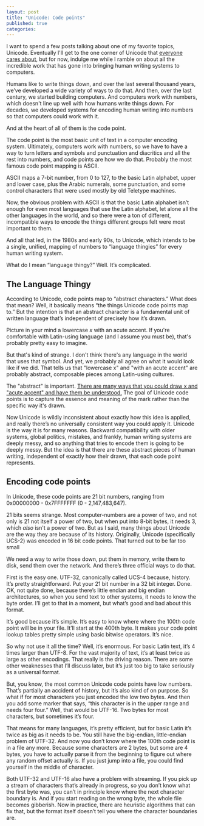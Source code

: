 ```yaml
---
layout: post
title: "Unicode: Code points"
published: true
categories:
---
```


I want to spend a few posts talking about one of my favorite topics, Unicode. Eventually I'll get to the one corner of Unicode that [everyone cares about](https://www.imdb.com/title/tt4877122/), but for now, indulge me while I ramble on about all the incredible work that has gone into bringing human writing systems to computers.

Humans like to write things down, and over the last several thousand years, we’ve developed a wide variety of ways to do that. And then, over the last century, we started building computers. And computers work with numbers, which doesn't line up well with how humans write things down. For decades, we developed systems for encoding human writing into numbers so that computers could work with it.

And at the heart of all of them is the code point.

<!-- more -->

The code point is the most basic unit of text in a computer encoding system. Ultimately, computers work with numbers, so we have to have a way to turn letters and symbols and punctuation and diacritics and all the rest into numbers, and code points are how we do that. Probably the most famous code point mapping is ASCII.

ASCII maps a 7-bit number, from 0 to 127, to the basic Latin alphabet, upper and lower case, plus the Arabic numerals, some punctuation, and some control characters that were used mostly by old Teletype machines.

Now, the obvious problem with ASCII is that the basic Latin alphabet isn’t enough for even most languages that use the Latin alphabet, let alone all the other languages in the world, and so there were a ton of different, incompatible ways to encode the things different groups felt were most important to them.

And all that led, in the 1980s and early 90s, to Unicode, which intends to be a single, unified, mapping of numbers to “language thingies” for every human writing system.

What do I mean “language thingy?” Well. It’s complicated.

## The Language Thingy

According to Unicode, code points map to “abstract characters.” What does that mean? Well, it basically means “the things Unicode code points map to.” But the intention is that an abstract character is a fundamental unit of written language that’s independent of precisely how it’s drawn.

Picture in your mind a lowercase *x* with an acute accent. If you're comfortable with Latin-using language (and I assume you must be), that's probably pretty easy to imagine.

But that's kind of strange. I don't think there's any language in the world that uses that symbol. And yet, we probably all agree on what it would look like if we did. That tells us that "lowercase x" and "with an acute accent" are probably abstract, composable pieces among Latin-using cultures.

The "abstract" is important. [There are many ways that you could draw x and "acute accent" and have them be understood.](https://fonts.google.com/?preview.text=xx́&preview.text_type=custom&category=Display,Handwriting) The goal of Unicode code points is to capture the essence and meaning of the mark rather than the specific way it's drawn.

Now Unicode is wildly inconsistent about exactly how this idea is applied, and really there’s no universally consistent way you could apply it. Unicode is the way it is for many reasons. Backward compatibility with older systems, global politics, mistakes, and frankly, human writing systems are deeply messy, and so anything that tries to encode them is going to be deeply messy. But the idea is that there are these abstract pieces of human writing, independent of exactly how their drawn, that each code point represents.

## Encoding code points

In Unicode, these code points are 21 bit numbers, ranging from 0x00000000 - 0x7FFFFFFF (0 - 2,147,483,647).

21 bits seems strange. Most computer-numbers are a power of two, and not only is 21 not itself a power of two, but when put into 8-bit bytes, it needs 3, which *also* isn't a power of two. But as I said, many things about Unicode are the way they are because of its history. Originally, Unicode (specifically UCS-2) was encoded in 16 bit code points. That turned out to be far too small




We need a way to write those down, put them in memory, write them to disk, send them over the network. And there’s three official ways to do that.

First is the easy one. UTF-32, canonically called UCS-4 because, history. It’s pretty straightforward. Put your 21 bit number in a 32 bit integer. Done. OK, not quite done, because there’s little endian and big endian architectures, so when you send text to other systems, it needs to know the byte order. I’ll get to that in a moment, but what’s good and bad about this format.

It’s good because it’s simple. It’s easy to know where where the 100th code point will be in your file. It’ll start at the 400th byte. It makes your code point lookup tables pretty simple using basic bitwise operators. It’s nice.

So why not use it all the time? Well, it’s enormous. For basic Latin text, it’s 4 times larger than UTF-8. For the vast majority of text, it’s at least twice as large as other encodings. That really is the driving reason. There are some other weaknesses that I’ll discuss later, but it’s just too big to take seriously as a universal format.

But, you know, the most common Unicode code points have low numbers. That’s partially an accident of history, but it’s also kind of on purpose. So what if for most characters you just encoded the low two bytes. And then you add some marker that says, “this character is in the upper range and needs four four.” Well, that would be UTF-16. Two bytes for most characters, but sometimes it’s four.

That means for many languages, it’s pretty efficient, but for basic Latin it’s twice as big as it needs to be. You still have the big-endian, little-endian problem of UTF-32. And now you don’t know where the 100th code point is in a file any more. Because some characters are 2 bytes, but some are 4 bytes, you have to actually parse it from the beginning to figure out where any random offset actually is. If you just jump into a file, you could find yourself in the middle of character.

Both UTF-32 and UTF-16 also have a problem with streaming. If you pick up a stream of characters that’s already in progress, so you don’t know what the first byte was, you can’t in principle know where the next character boundary is. And if you start reading on the wrong byte, the whole file becomes gibberish. Now in practice, there are heuristic algorithms that can fix that, but the format itself doesn’t tell you where the character boundaries are.